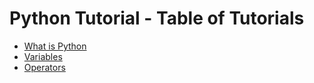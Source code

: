 # Python Tutorial - Table of Tutorials

- [What is Python](https://github.com/deepcode-academy/Python-Tutorials/tree/main/00-what-is-python)
- [Variables](https://github.com/deepcode-academy/Python-Tutorials/blob/main/01-variable/README.md)
- [Operators](https://github.com/deepcode-academy/Python-Tutorials/blob/main/02-operators/README.md)